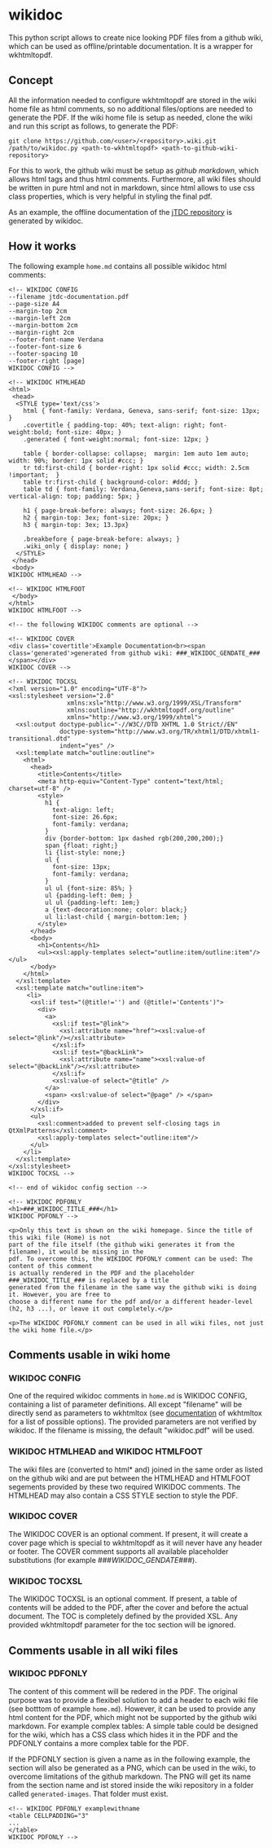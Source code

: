 # wikidoc

This python script allows to create nice looking PDF files from a github wiki, which can be used as offline/printable documentation. It is a wrapper for wkhtmltopdf.

## Concept ##

All the information needed to configure wkhtmltopdf are stored in the wiki home file as html comments, so no additional files/options are needed to generate the PDF. If the wiki home file is setup as needed, clone the wiki and run this script as follows, to generate the PDF:

```
git clone https://github.com/<user>/<repository>.wiki.git
/path/to/wikidoc.py <path-to-wkhtmltopdf> <path-to-github-wiki-repository>
```
For this to work, the github wiki must be setup as _github markdown_, which allows html tags and thus html comments. Furthermore, all wiki files should be written in pure html and not in markdown, since html allows to use css class properties, which is very helpful in styling the final pdf.

As an example, the offline documentation of the [jTDC repository](https://github.com/jobisoft/jTDC/tree/master/documentation) is generated by wikidoc.

## How it works ##

The following example `home.md` contains all possible wikidoc html comments:

```
<!-- WIKIDOC CONFIG
--filename jtdc-documentation.pdf
--page-size A4
--margin-top 2cm
--margin-left 2cm
--margin-bottom 2cm
--margin-right 2cm
--footer-font-name Verdana
--footer-font-size 6
--footer-spacing 10
--footer-right [page]
WIKIDOC CONFIG -->

<!-- WIKIDOC HTMLHEAD
<html>
 <head>
  <STYLE type='text/css'>
	html { font-family: Verdana, Geneva, sans-serif; font-size: 13px; }
	.covertitle { padding-top: 40%; text-align: right; font-weight:bold; font-size: 40px; }
	.generated { font-weight:normal; font-size: 12px; }

	table { border-collapse: collapse;  margin: 1em auto 1em auto; width: 90%; border: 1px solid #ccc; }
	tr td:first-child { border-right: 1px solid #ccc; width: 2.5cm !important;  }
	table tr:first-child { background-color: #ddd; }
	table td { font-family: Verdana,Geneva,sans-serif; font-size: 8pt; vertical-align: top; padding: 5px; }

	h1 { page-break-before: always; font-size: 26.6px; }
	h2 { margin-top: 3ex; font-size: 20px; }
	h3 { margin-top: 3ex; 13.3px}

	.breakbefore { page-break-before: always; }
	.wiki_only { display: none; }
  </STYLE>
 </head>
 <body>
WIKIDOC HTMLHEAD -->

<!-- WIKIDOC HTMLFOOT
 </body>
</html>
WIKIDOC HTMLFOOT -->

<!-- the following WIKIDOC comments are optional -->

<!-- WIKIDOC COVER
<div class='covertitle'>Example Documentation<br><span class='generated'>generated from github wiki: ###_WIKIDOC_GENDATE_###</span></div>
WIKIDOC COVER -->

<!-- WIKIDOC TOCXSL
<?xml version="1.0" encoding="UTF-8"?>
<xsl:stylesheet version="2.0"
                xmlns:xsl="http://www.w3.org/1999/XSL/Transform"
                xmlns:outline="http://wkhtmltopdf.org/outline"
                xmlns="http://www.w3.org/1999/xhtml">
  <xsl:output doctype-public="-//W3C//DTD XHTML 1.0 Strict//EN"
              doctype-system="http://www.w3.org/TR/xhtml1/DTD/xhtml1-transitional.dtd"
              indent="yes" />
  <xsl:template match="outline:outline">
    <html>
      <head>
        <title>Contents</title>
        <meta http-equiv="Content-Type" content="text/html; charset=utf-8" />
        <style>
          h1 {
            text-align: left;
            font-size: 26.6px;
            font-family: verdana;
          }
          div {border-bottom: 1px dashed rgb(200,200,200);}
          span {float: right;}
          li {list-style: none;}
          ul {
            font-size: 13px;
            font-family: verdana;
          }
          ul ul {font-size: 85%; }
          ul {padding-left: 0em; }
          ul ul {padding-left: 1em;}
          a {text-decoration:none; color: black;}
          ul li:last-child { margin-bottom:1em; }
        </style>
      </head>
      <body>
        <h1>Contents</h1>
        <ul><xsl:apply-templates select="outline:item/outline:item"/></ul>
      </body>
    </html>
  </xsl:template>
  <xsl:template match="outline:item">
     <li>
      <xsl:if test="(@title!='') and (@title!='Contents')">
        <div>
          <a>
            <xsl:if test="@link">
              <xsl:attribute name="href"><xsl:value-of select="@link"/></xsl:attribute>
            </xsl:if>
            <xsl:if test="@backLink">
              <xsl:attribute name="name"><xsl:value-of select="@backLink"/></xsl:attribute>
            </xsl:if>
            <xsl:value-of select="@title" /> 
          </a>
          <span> <xsl:value-of select="@page" /> </span>
        </div>
      </xsl:if>
      <ul>
        <xsl:comment>added to prevent self-closing tags in QtXmlPatterns</xsl:comment>
        <xsl:apply-templates select="outline:item"/>
      </ul>
    </li>
  </xsl:template>
</xsl:stylesheet>
WIKIDOC TOCXSL -->

<!-- end of wikidoc config section -->

<!-- WIKIDOC PDFONLY
<h1>###_WIKIDOC_TITLE_###</h1>
WIKIDOC PDFONLY -->

<p>Only this text is shown on the wiki homepage. Since the title of this wiki file (Home) is not
part of the file itself (the github wiki generates it from the filename), it would be missing in the
pdf. To overcome this, the WIKIDOC PDFONLY comment can be used: The content of this comment
is actually rendered in the PDF and the placeholder ###_WIKIDOC_TITLE_### is replaced by a title
generated from the filename in the same way the github wiki is doing it. However, you are free to
choose a different name for the pdf and/or a different header-level (h2, h3 ...), or leave it out completely.</p>

<p>The WIKIDOC PDFONLY comment can be used in all wiki files, not just the wiki home file.</p>
```

## Comments usable in wiki home ##

### WIKIDOC CONFIG ###

One of the required wikidoc comments in `home.md` is WIKIDOC CONFIG, containing a list of parameter definitions. All except "filename" will be directly send as parameters to wkhtmltox (see [documentation](http://wkhtmltopdf.org/usage/wkhtmltopdf.txt) of wkhtmltox for a list of possible options). The provided parameters are not verified by wikidoc. If the filename is missing, the default "wikidoc.pdf" will be used.

### WIKIDOC HTMLHEAD and WIKIDOC HTMLFOOT ###

The wiki files are (converted to html* and) joined in the same order as listed on the github wiki and are put between the HTMLHEAD and HTMLFOOT segements provided by these two required  WIKIDOC comments. The HTMLHEAD may also contain a CSS STYLE section to style the PDF.

### WIKIDOC COVER ###

The WIKIDOC COVER is an optional comment. If present, it will create a cover page which is special to wkhtmltopdf as it will never have any header or footer. The COVER comment supports all available placeholder substitutions (for example ###_WIKIDOC_GENDATE_###).

### WIKIDOC TOCXSL ###

The WIKIDOC TOCXSL is an optional comment. If present, a table of contents will be added to the PDF, after the cover and before the actual document. The TOC is completely defined by the provided XSL. Any provided wkhtmltopdf parameter for the toc section will be ignored.

## Comments usable in all wiki files ##

### WIKIDOC PDFONLY ###

The content of this comment will be redered in the PDF. The original purpose was to provide a flexibel solution to add a header to each wiki file (see botttom of example `home.md`). However, it can be used to provide any html content for the PDF, which might not be supported by the github wiki markdown. For example complex tables: A simple table could be designed for the wiki, which has a CSS class which hides it in the PDF and the PDFONLY contains a more complex table for the PDF.

If the PDFONLY section is given a name as in the following example, the section will also be generated as a PNG, which can be used in the wiki, to overcome limitations of the github markdown. The PNG will get its name from the section name and ist stored inside the wiki repository in a folder called `generated-images`. That folder must exist.

```
<!-- WIKIDOC PDFONLY examplewithname
<table CELLPADDING="3" 
...
</table>
WIKIDOC PDFONLY -->
```